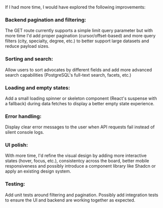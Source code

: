 If I had more time, I would have explored the following improvements:

### Backend pagination and filtering:

The GET route currently supports a simple limit query parameter but with more time I'd add proper pagination (cursor/offset-based) and more query filters (city, specialty, degree, etc.) to better support large datasets and reduce payload sizes.

### Sorting and search:

Allow users to sort advocates by different fields and add more advanced search capabilities (PostgreSQL's full-text search, facets, etc.)

### Loading and empty states:

Add a small loading spinner or skeleton component (React's suspense with a fallback) during data fetches to display a better empty state experience.

### Error handling:

Display clear error messages to the user when API requests fail instead of silent console logs.

### UI polish:

With more time, I'd refine the visual design by adding more interactive states (hover, focus, etc.), consistentcy across the board, better mobile responsiveness and possibly introduce a component library like Shadcn or apply an existing design system.

### Testing:

Add unit tests around filtering and pagination. Possibly add integration tests to ensure the UI and backend are working together as expected.
